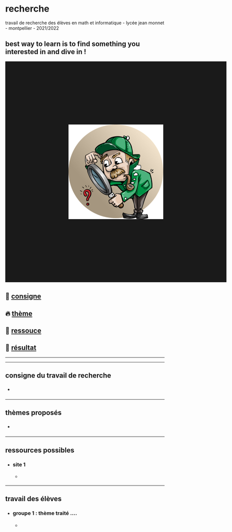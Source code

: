 # recherche
travail de recherche des élèves en math et informatique - lycée jean monnet - montpellier - 2021/2022

best way to learn is to find something you interested in and dive in !
-------------------------------------------------------------------------------------------------------

<a href="https://youtu.be/hB6bfw622fo" target="_blank"><img src="https://github.com/Math13Net/recherche/blob/main/recherche.png" alt="Math TS" width="300" height="300" border="200" /></a>

## 🌈 [consigne](#consigne)

## 🔥 [thème](#theme)

## 🚀 [ressouce](#ressource)

## 👋 [résultat](#resultat)


------------------------------------------------------------------------------------------------
------------------------------------------------------------------------------------------------
## <a name="consigne"></a> consigne du travail de recherche
* ### []()

---------------------------------------------------------------------------------------------------------------------------
## <a name="theme"></a> thèmes proposés
* ### []()



---------------------------------------------------------------------------------------------------------------------------
## <a name="ressource"></a> ressources possibles
* ### site 1
  * #### []()


---------------------------------------------------------------------------------------------------------------------------
## <a name="resultat"></a> travail des élèves
* ### groupe 1 : thème traité ....
  * #### []()
